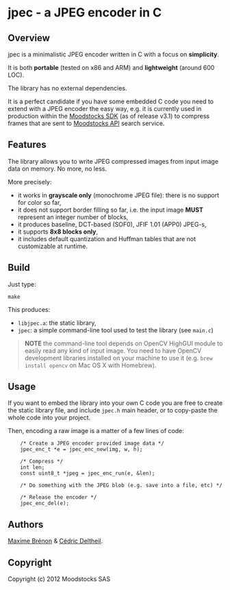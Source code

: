 # jpec - a JPEG encoder in C

## Overview

jpec is a minimalistic JPEG encoder written in C with a focus on **simplicity**.

It is both **portable** (tested on x86 and ARM) and **lightweight** (around 600 LOC).

The library has no external dependencies.

It is a perfect candidate if you have some embedded C code you need to extend with a JPEG encoder the easy way, e.g. it is currently used in production within the [Moodstocks SDK](https://github.com/Moodstocks/moodstocks-sdk) (as of release v3.1) to compress frames that are sent to [Moodstocks API](https://github.com/Moodstocks/moodstocks-api) search service.

## Features

The library allows you to write JPEG compressed images from input image data on memory. No more, no less.

More precisely:

* it works in **grayscale only** (monochrome JPEG file): there is no support for color so far,
* it does not support border filling so far, i.e. the input image **MUST** represent an integer number of blocks,
* it produces baseline, DCT-based (SOF0), JFIF 1.01 (APP0) JPEG-s,
* it supports **8x8 blocks only**,
* it includes default quantization and Huffman tables that are not customizable at runtime.

## Build

Just type:

    make

This produces:

* `libjpec.a`: the static library,
* `jpec`: a simple command-line tool used to test the library (see `main.c`)

> **NOTE** the command-line tool depends on OpenCV HighGUI module to easily read any kind of input image. You need to have OpenCV development libraries installed on your machine to use it (e.g. `brew install opencv` on Mac OS X with Homebrew).

## Usage

If you want to embed the library into your own C code you are free to create the static library file, and include `jpec.h` main header, or to copy-paste the whole code into your project.

Then, encoding a raw image is a matter of a few lines of code:

        /* Create a JPEG encoder provided image data */
        jpec_enc_t *e = jpec_enc_new(img, w, h);

        /* Compress */
        int len;
        const uint8_t *jpeg = jpec_enc_run(e, &len);

        /* Do something with the JPEG blob (e.g. save into a file, etc) */

        /* Release the encoder */
        jpec_enc_del(e);

## Authors

[Maxime Brénon](https://github.com/mbrenon) & [Cédric Deltheil](http://about.me/deltheil).

## Copyright

Copyright (c) 2012 Moodstocks SAS

